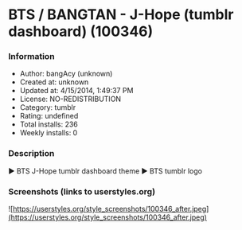 # BTS / BANGTAN - J-Hope (tumblr dashboard) (100346)

### Information
- Author: bangAcy (unknown)
- Created at: unknown
- Updated at: 4/15/2014, 1:49:37 PM
- License: NO-REDISTRIBUTION
- Category: tumblr
- Rating: undefined
- Total installs: 236
- Weekly installs: 0


### Description
► BTS J-Hope tumblr dashboard theme
► BTS tumblr logo


### Screenshots (links to userstyles.org)
![https://userstyles.org/style_screenshots/100346_after.jpeg](https://userstyles.org/style_screenshots/100346_after.jpeg)


